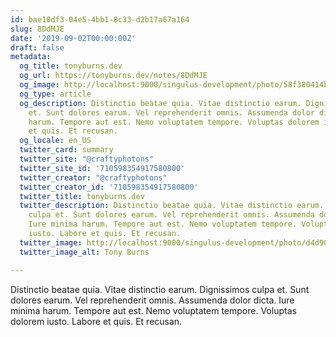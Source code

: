 ```yaml
---
id: bae10df3-04e5-4bb1-8c33-d2b17a67a164
slug: 8DdMJE
date: '2019-09-02T00:00:00Z'
draft: false
metadata:
  og_title: tonyburns.dev
  og_url: https://tonyburns.dev/notes/8DdMJE
  og_image: http://localhost:9000/singulus-development/photo/58f380414bbd67653d0fe2bf14b4ece0.jpeg
  og_type: article
  og_description: Distinctio beatae quia. Vitae distinctio earum. Dignissimos culpa
    et. Sunt dolores earum. Vel reprehenderit omnis. Assumenda dolor dicta. Iure minima
    harum. Tempore aut est. Nemo voluptatem tempore. Voluptas dolorem iusto. Labore
    et quis. Et recusan.
  og_locale: en_US
  twitter_card: summary
  twitter_site: "@craftyphotons"
  twitter_site_id: '710598354917580800'
  twitter_creator: "@craftyphotons"
  twitter_creator_id: '710598354917580800'
  twitter_title: tonyburns.dev
  twitter_description: Distinctio beatae quia. Vitae distinctio earum. Dignissimos
    culpa et. Sunt dolores earum. Vel reprehenderit omnis. Assumenda dolor dicta.
    Iure minima harum. Tempore aut est. Nemo voluptatem tempore. Voluptas dolorem
    iusto. Labore et quis. Et recusan.
  twitter_image: http://localhost:9000/singulus-development/photo/d4d90e1ca63a3a7341caeb48014d2739.jpeg
  twitter_image_alt: Tony Burns

---
```


Distinctio beatae quia. Vitae distinctio earum. Dignissimos culpa et. Sunt dolores earum. Vel reprehenderit omnis. Assumenda dolor dicta. Iure minima harum. Tempore aut est. Nemo voluptatem tempore. Voluptas dolorem iusto. Labore et quis. Et recusan.
